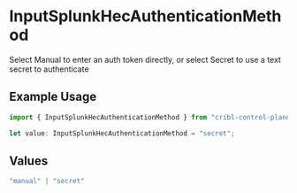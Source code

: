 # InputSplunkHecAuthenticationMethod

Select Manual to enter an auth token directly, or select Secret to use a text secret to authenticate

## Example Usage

```typescript
import { InputSplunkHecAuthenticationMethod } from "cribl-control-plane/models";

let value: InputSplunkHecAuthenticationMethod = "secret";
```

## Values

```typescript
"manual" | "secret"
```